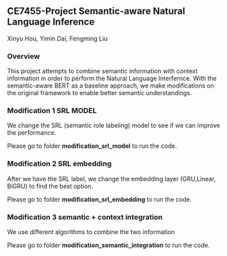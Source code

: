 ## CE7455-Project Semantic-aware Natural Language Inference

Xinyu Hou, Yimin Dai, Fengming Liu

### Overview
This project attempts to combine semantic information with context information in order to perform the Natural Language Interfernce.
With the semantic-aware BERT as a baseline approach, we make modifications on the original framework to enable better semantic understandings.

### Modification 1 SRL MODEL
We change the SRL (semantic role labeling) model to see if we can improve the performance. 

Please go to folder **modification_srl_model** to  run the code.

### Modification 2 SRL embedding
After we have the SRL label, we change the embedding layer (GRU,Linear, BiGRU) to find the best option.

Please go to folder **modification_srl_embedding** to  run the code.

### Modification 3 semantic + context integration 
We use different algorithms to combine the two information

Please go to folder **modification_semantic_integration** to  run the code.
